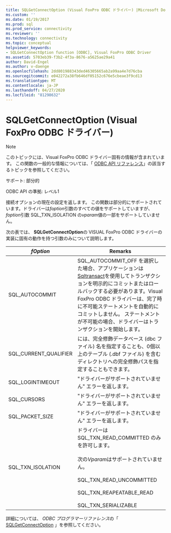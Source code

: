```yaml
---
title: SQLGetConnectOption (Visual FoxPro ODBC ドライバー) |Microsoft Docs
ms.custom: ''
ms.date: 01/19/2017
ms.prod: sql
ms.prod_service: connectivity
ms.reviewer: ''
ms.technology: connectivity
ms.topic: conceptual
helpviewer_keywords:
- SQLGetConnectOption function [ODBC], Visual FoxPro ODBC Driver
ms.assetid: 5703eb39-f3b2-4f3a-8676-a5625ae29a41
author: David-Engel
ms.author: v-daenge
ms.openlocfilehash: 2dd801988343ded46305665ab2a99aa4e7d76cba
ms.sourcegitcommit: e042272a38fb646df05152c676e5cbeae3f9cd13
ms.translationtype: MT
ms.contentlocale: ja-JP
ms.lasthandoff: 04/27/2020
ms.locfileid: "81298632"
---
```

# <a name="sqlgetconnectoption-visual-foxpro-odbc-driver"></a>SQLGetConnectOption (Visual FoxPro ODBC ドライバー)
> [!NOTE]  
>  このトピックには、Visual FoxPro ODBC ドライバー固有の情報が含まれています。 この関数の一般的な情報については、「 [ODBC API リファレンス](../../odbc/reference/syntax/odbc-api-reference.md)」の該当するトピックを参照してください。  
  
 サポート: 部分的  
  
 ODBC API の準拠: レベル1  
  
 接続オプションの現在の設定を返します。 この関数は部分的にサポートされています。ドライバーは*foption*引数のすべての値をサポートしていますが、 *foption*引数 SQL_TXN_ISOLATION の*vparam*値の一部をサポートしていません。  
  
 次の表では、 **SQLGetConnectOption**の VISUAL FoxPro ODBC ドライバーの実装に固有の動作を持つ引数のみについて説明します。  
  
|*fOption*|Remarks|  
|---------------|-------------|  
|SQL_AUTOCOMMIT|SQL_AUTOCOMMIT_OFF を選択した場合、アプリケーションは[Sqltransact](../../odbc/microsoft/sqltransact-visual-foxpro-odbc-driver.md)を使用してトランザクションを明示的にコミットまたはロールバックする必要があります。Visual FoxPro ODBC ドライバーは、完了時に不可能ステートメントを自動的にコミットしません。 ステートメントが不可能の場合、ドライバーはトランザクションを開始します。|  
|SQL_CURRENT_QUALIFIER|には、完全修飾データベース (dbc ファイル) 名を指定することも、0個以上のテーブル (.dbf ファイル) を含むディレクトリへの完全修飾パスを指定することもできます。|  
|SQL_LOGINTIMEOUT|"ドライバーがサポートされていません" エラーを返します。|  
|SQL_CURSORS|"ドライバーがサポートされていません" エラーを返します。|  
|SQL_PACKET_SIZE|"ドライバーがサポートされていません" エラーを返します。|  
|SQL_TXN_ISOLATION|ドライバーは SQL_TXN_READ_COMMITTED のみを許可します。<br /><br /> 次の*Vparam*はサポートされていません。<br /><br /> SQL_TXN_READ_UNCOMMITTED<br /><br /> SQL_TXN_REAPEATABLE_READ<br /><br /> SQL_TXN_SERIALIZABLE|  
  
 詳細については、 *ODBC プログラマーリファレンス*の「 [SQLGetConnectOption](../../odbc/reference/syntax/sqlgetconnectoption-function.md) 」を参照してください。
